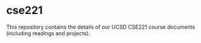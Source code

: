 cse221
======

This repository contains the details of our UCSD CSE221 course documents (including readings and projects).
